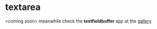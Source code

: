 # textarea

\<coming soon> meanwhile check the **textfieldbuffer** app at the [gallery](gallery.md)
